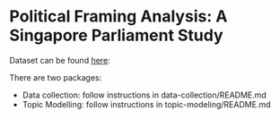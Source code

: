 # Political Framing Analysis: A Singapore Parliament Study
Dataset can be found [here](https://github.com/ktkhuong/sgparl/releases/tag/dataset_parliament_v0.0.1):

There are two packages:
* Data collection: follow instructions in data-collection/README.md 
* Topic Modelling: follow instructions in topic-modeling/README.md 
